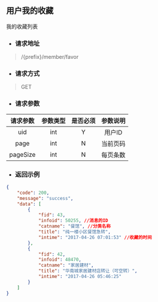 ## 用户我的收藏

我的收藏列表

* ### **请求地址**

> /{prefix}/member/favor

* ### **请求方式**

> GET

* ### **请求参数**

| 请求参数 | 参数类型 | 是否必须 | 参数说明 |
| :---: | :---: | :---: | :---: |
| uid | int | Y | 用户ID |
| page | int | N | 当前页码 |
| pageSize | int | N | 每页条数 |

* ### **返回示例**

```json
{
    "code": 200,
    "message": "success",
    "data": [
        {
            "fid": 43,
            "infoid": 50255, //消息的ID
            "catname": "餐馆", //分类名称
            "title": "纯一楼小区餐馆急转",
            "intime": "2017-04-26 07:01:53" //收藏的时间
        },
        {
            "fid": 42,
            "infoid": 48470,
            "catname": "家居建材",
            "title": "华南城家居建材店转让（可空转）",
            "intime": "2017-04-26 05:46:25"
        }
    ]
}
```



